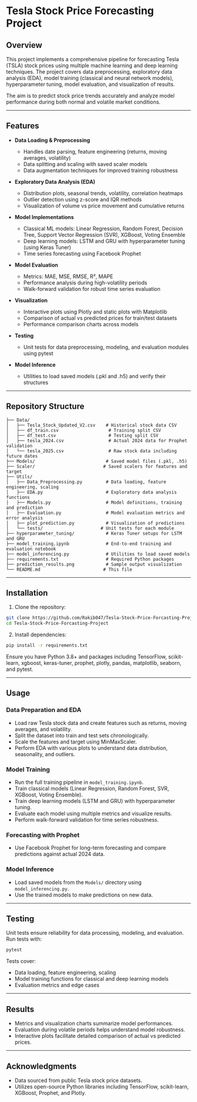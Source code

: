 # Tesla Stock Price Forecasting Project

## Overview

This project implements a comprehensive pipeline for forecasting Tesla (TSLA) stock prices using multiple machine learning and deep learning techniques. The project covers data preprocessing, exploratory data analysis (EDA), model training (classical and neural network models), hyperparameter tuning, model evaluation, and visualization of results.

The aim is to predict stock price trends accurately and analyze model performance during both normal and volatile market conditions.

---

## Features

* **Data Loading & Preprocessing**

  * Handles date parsing, feature engineering (returns, moving averages, volatility)
  * Data splitting and scaling with saved scaler models
  * Data augmentation techniques for improved training robustness

* **Exploratory Data Analysis (EDA)**

  * Distribution plots, seasonal trends, volatility, correlation heatmaps
  * Outlier detection using z-score and IQR methods
  * Visualization of volume vs price movement and cumulative returns

* **Model Implementations**

  * Classical ML models: Linear Regression, Random Forest, Decision Tree, Support Vector Regression (SVR), XGBoost, Voting Ensemble
  * Deep learning models: LSTM and GRU with hyperparameter tuning (using Keras Tuner)
  * Time series forecasting using Facebook Prophet

* **Model Evaluation**

  * Metrics: MAE, MSE, RMSE, R², MAPE
  * Performance analysis during high-volatility periods
  * Walk-forward validation for robust time series evaluation

* **Visualization**

  * Interactive plots using Plotly and static plots with Matplotlib
  * Comparison of actual vs predicted prices for train/test datasets
  * Performance comparison charts across models

* **Testing**

  * Unit tests for data preprocessing, modeling, and evaluation modules using pytest

* **Model Inference**

  * Utilities to load saved models (.pkl and .h5) and verify their structures

---

## Repository Structure

```
├── Data/
│   ├── Tesla_Stock_Updated_V2.csv    # Historical stock data CSV
│   ├── df_train.csv                   # Training split CSV
│   ├── df_test.csv                    # Testing split CSV
│   ├── tesla_2024.csv                 # Actual 2024 data for Prophet validation
│   └── tesla_2025.csv                 # Raw stock data including future dates
├── Models/                           # Saved model files (.pkl, .h5)
├── Scaler/                          # Saved scalers for features and target
├── Utils/
│   ├── Data_Preprocessing.py         # Data loading, feature engineering, scaling
│   ├── EDA.py                        # Exploratory data analysis functions
│   ├── Models.py                     # Model definitions, training and prediction
│   ├── Evaluation.py                 # Model evaluation metrics and error analysis
│   ├── plot_prediction.py            # Visualization of predictions
│   └── tests/                      # Unit tests for each module
├── hyperparameter_tuning/            # Keras Tuner setups for LSTM and GRU
├── model_training.ipynb              # End-to-end training and evaluation notebook
├── model_inferencing.py              # Utilities to load saved models
├── requirements.txt                  # Required Python packages
├── prediction_results.png            # Sample output visualization
└── README.md                        # This file
```

---

## Installation

1. Clone the repository:

```bash
git clone https://github.com/Rakib047/Tesla-Stock-Price-Forcasting-Project.git
cd Tesla-Stock-Price-Forcasting-Project
```

2. Install dependencies:

```bash
pip install -r requirements.txt
```

Ensure you have Python 3.8+ and packages including TensorFlow, scikit-learn, xgboost, keras-tuner, prophet, plotly, pandas, matplotlib, seaborn, and pytest.

---

## Usage

### Data Preparation and EDA

* Load raw Tesla stock data and create features such as returns, moving averages, and volatility.
* Split the dataset into train and test sets chronologically.
* Scale the features and target using MinMaxScaler.
* Perform EDA with various plots to understand data distribution, seasonality, and outliers.

### Model Training

* Run the full training pipeline in `model_training.ipynb`.
* Train classical models (Linear Regression, Random Forest, SVR, XGBoost, Voting Ensemble).
* Train deep learning models (LSTM and GRU) with hyperparameter tuning.
* Evaluate each model using multiple metrics and visualize results.
* Perform walk-forward validation for time series robustness.

### Forecasting with Prophet

* Use Facebook Prophet for long-term forecasting and compare predictions against actual 2024 data.

### Model Inference

* Load saved models from the `Models/` directory using `model_inferencing.py`.
* Use the trained models to make predictions on new data.

---

## Testing

Unit tests ensure reliability for data processing, modeling, and evaluation. Run tests with:

```bash
pytest
```

Tests cover:

* Data loading, feature engineering, scaling
* Model training functions for classical and deep learning models
* Evaluation metrics and edge cases

---

## Results

* Metrics and visualization charts summarize model performances.
* Evaluation during volatile periods helps understand model robustness.
* Interactive plots facilitate detailed comparison of actual vs predicted prices.

---

## Acknowledgments

* Data sourced from public Tesla stock price datasets.
* Utilizes open-source Python libraries including TensorFlow, scikit-learn, XGBoost, Prophet, and Plotly.

